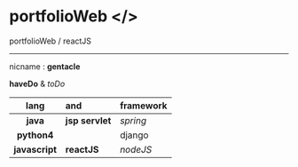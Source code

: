 # portfolioWeb  </>
portfolioWeb / reactJS

---

nicname : **gentacle**

**haveDo** & *toDo*

| lang | and | framework |
|:---:|:---|:---|
| **java** | **jsp servlet** | *spring* |
| **python4** | | django |
| **javascript** | **reactJS** | *nodeJS* |
